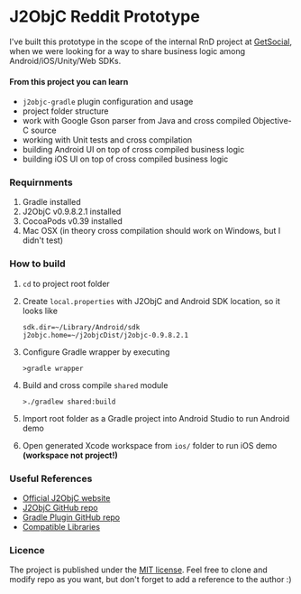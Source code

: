 # J2ObjC Reddit Prototype

I've built this prototype in the scope of the internal RnD project at [GetSocial](https://www.getsocial.im/), when we were looking for a way to share business logic among Android/iOS/Unity/Web SDKs.

#### From this project you can learn
- `j2objc-gradle` plugin configuration and usage
- project folder structure
- work with Google Gson parser from Java and cross compiled Objective-C source
- working with Unit tests and cross compilation
- building Android UI on top of cross compiled business logic
- building iOS UI on top of cross compiled business logic


### Requirnments

1. Gradle installed
2. J2ObjC v0.9.8.2.1 installed
3. CocoaPods v0.39 installed 
3. Mac OSX (in theory cross compilation should work on Windows, but I didn't test)


### How to build

1. `cd` to project root folder
1. Create `local.properties` with J2ObjC and Android SDK location, so it looks like

    ```
    sdk.dir=~/Library/Android/sdk
    j2objc.home=~/j2objcDist/j2objc-0.9.8.2.1
    ```

1. Configure Gradle wrapper by executing
 
    ```
    >gradle wrapper
    ```

1. Build and cross compile `shared` module
 
    ```
    >./gradlew shared:build
    ```

1. Import root folder as a Gradle project into Android Studio to run Android demo
1. Open generated Xcode workspace from `ios/` folder to run iOS demo **(workspace not project!)**


### Useful References
- [Official J2ObjC website](http://j2objc.org) 
- [J2ObjC GitHub repo](https://github.com/google/j2objc)
- [Gradle Plugin GitHub repo](https://github.com/j2objc-contrib/j2objc-gradle)
- [Compatible Libraries](https://github.com/j2objc-contrib/j2objc-common-libs-e2e-test) 

### Licence
The project is published under the [MIT license](https://github.com/zasadnyy/j2objc-reddit-prototype/blob/master/LICENSE). Feel free to clone and modify repo as you want, but don't forget to add a reference to the author :)
